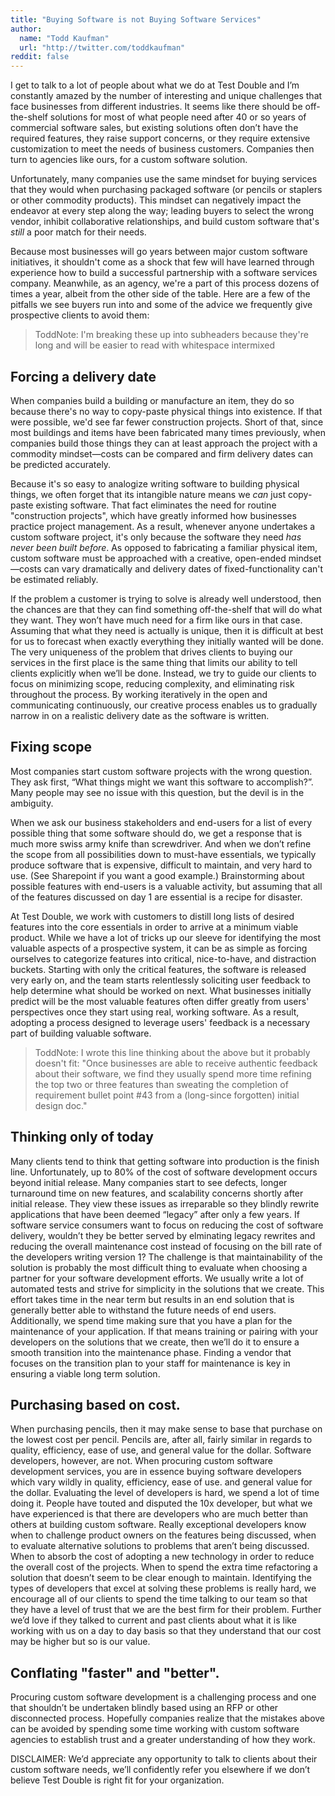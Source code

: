 ```yaml
---
title: "Buying Software is not Buying Software Services"
author:
  name: "Todd Kaufman"
  url: "http://twitter.com/toddkaufman"
reddit: false
---
```


I get to talk to a lot of people about what we do at Test Double and I’m constantly amazed by the number of interesting and unique challenges that face businesses from different industries. It seems like there should be off-the-shelf solutions for most of what people need after 40 or so years of commercial software sales, but existing solutions often don’t have the required features, they raise support concerns, or they require extensive customization to meet the needs of business customers. Companies then turn to agencies like ours, for a custom software solution.

Unfortunately, many companies use the same mindset for buying services that they would when purchasing packaged software (or pencils or staplers or other commodity products). This mindset can negatively impact the endeavor at every step along the way; leading buyers to select the wrong vendor, inhibit collaborative relationships, and build custom software that's _still_ a poor match for their needs. 

Because most businesses will go years between major custom software initiatives, it shouldn't come as a shock that few will have learned through experience how to build a successful partnership with a software services company. Meanwhile, as an agency, we're a part of this process dozens of times a year, albeit from the other side of the table. Here are a few of the pitfalls we see buyers run into and some of the advice we frequently give prospective clients to avoid them:

> ToddNote: I'm breaking these up into subheaders because they're long and will be easier to read with whitespace intermixed

## Forcing a delivery date

When companies build a building or manufacture an item, they do so because there's no way to copy-paste physical things into existence. If that were possible, we'd see far fewer construction projects. Short of that, since most buildings and items have been fabricated many times previously, when companies build those things they can at least approach the project with a commodity mindset—costs can be compared and firm delivery dates can be predicted accurately.

Because it's so easy to analogize writing software to building physical things, we often forget that its intangible nature means we _can_ just copy-paste existing software. That fact eliminates the need for routine "construction projects", which have greatly informed how businesses practice project management. As a result, whenever anyone undertakes a custom software project, it's only because the software they need _has never been built before_. As opposed to fabricating a familiar physical item, custom software must be approached with a creative, open-ended mindset—costs can vary dramatically and delivery dates of fixed-functionality can't be estimated reliably.

If the problem a customer is trying to solve is already well understood, then the chances are that they can find something off-the-shelf that will do what they want. They won’t have much need for a firm like ours in that case. Assuming that what they need is actually is unique, then it is difficult at best for us to forecast when exactly everything they initially wanted will be done. The very uniqueness of the problem that drives clients to buying our services in the first place is the same thing that limits our ability to tell clients explicitly when we’ll be done. Instead, we try to guide our clients to focus on minimizing scope, reducing complexity, and eliminating risk throughout the process. By working iteratively in the open and communicating continuously, our creative process enables us to gradually narrow in on a realistic delivery date as the software is written.

## Fixing scope

Most companies start custom software projects with the wrong question. They ask first, “What things might we want this software to accomplish?”. Many people may see no issue with this question, but the devil is in the ambiguity. 

When we ask our business stakeholders and end-users for a list of every possible thing that some software should do, we get a response that is much more swiss army knife than screwdriver. And when we don’t refine the scope from all possibilities down to must-have essentials, we typically produce software that is expensive, difficult to maintain, and very hard to use. (See Sharepoint if you want a good example.) Brainstorming about possible features with end-users is a valuable activity, but assuming that all of the features discussed on day 1 are essential is a recipe for disaster. 

At Test Double, we work with customers to distill long lists of desired features into the core essentials in order to arrive at a minimum viable product. While we have a lot of tricks up our sleeve for identifying the most valuable aspects of a prospective system, it can be as simple as forcing ourselves to categorize features into critical, nice-to-have, and distraction buckets. Starting with only the critical features, the software is released very early on, and the team starts relentlessly soliciting user feedback to help determine what should be worked on next. What businesses initially predict will be the most valuable features often differ greatly from users' perspectives once they start using real, working software. As a result, adopting a process designed to leverage users' feedback is a necessary part of building valuable software.

> ToddNote: I wrote this line thinking about the above but it probably doesn't fit: "Once businesses are able to receive authentic feedback about their software, we find they usually spend more time refining the top two or three features than sweating the completion of requirement bullet point #43 from a (long-since forgotten) initial design doc."

## Thinking only of today

Many clients tend to think that getting software into production is the finish line. Unfortunately, up to 80% of the cost of software development occurs beyond initial release. Many companies start to see defects, longer turnaround time on new features, and scalability concerns shortly after initial release. They view these issues as irreparable so they blindly rewrite applications that have been deemed “legacy” after only a few years. If software service consumers want to focus on reducing the cost of software delivery, wouldn’t they be better served  by elminating legacy rewrites and reducing the overall maintenance cost instead of focusing on the bill rate of the developers writing version 1? The challenge is that maintainability of the solution is probably the most difficult thing to evaluate when choosing a partner for your software development efforts. We usually write a lot of automated tests and strive for simplicity in the solutions that we create. This effort takes time in the near term but results in an end solution that is generally better able to withstand the future needs of end users. Additionally, we spend time making sure that you have a plan for the maintenance of your application. If that means training or pairing with your developers on the solutions that we create, then we’ll do it to ensure a smooth transition into the maintenance phase. Finding a vendor that focuses on the transition plan to your staff for maintenance is key in ensuring a viable long term solution.

## Purchasing based on cost. 

When purchasing pencils, then it may make sense to base that purchase on the lowest cost per pencil. Pencils are, after all, fairly similar in regards to quality, efficiency, ease of use, and general value for the dollar. Software developers, however, are not. When procuring custom software development services, you are in essence buying software developers which vary wildly in quality, efficiency, ease of use. and general value for the dollar. Evaluating the level of developers is hard, we spend a lot of time doing it. People have touted and disputed the 10x developer, but what we have experienced is that there are developers who are much better than others at building custom software. Really exceptional developers know when to challenge product owners on the features being discussed, when to evaluate alternative solutions to problems that aren’t being discussed. When to absorb the cost of adopting a new technology in order to reduce the overall cost of the projects. When to spend the extra time refactoring a solution that doesn’t seem to be clear enough to maintain. Identifying the types of developers that excel at solving these problems is really hard, we encourage all of our clients to spend the time talking to our team so that they have a level of trust that we are the best firm for their problem. Further we’d love if they talked to current and past clients about what it is like working with us on a day to day basis so that they understand that our cost may be higher but so is our value.

## Conflating "faster" and "better".

Procuring custom software development is a challenging process and one that shouldn’t be undertaken blindly based using an RFP or other disconnected process. Hopefully companies realize that the mistakes above can be avoided by spending some time working with custom software agencies to establish trust and a greater understanding of how they work.

DISCLAIMER: We’d appreciate any opportunity to talk to clients about their custom software needs, we’ll confidently refer you elsewhere if we don’t believe Test Double is right fit for your organization.